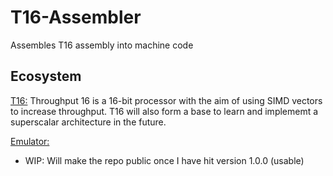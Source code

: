 # T16-Assembler
Assembles T16 assembly into machine code

## Ecosystem

[T16:](https://github.com/NaCl-5844/T16)
Throughput 16 is a 16-bit processor with the aim of using SIMD vectors to increase throughput. T16 will also form a base to learn and implememt a superscalar architecture in the future.

[Emulator:](https://github.com/NaCl-5844/t16-emulator)
- WIP: Will make the repo public once I have hit version 1.0.0 (usable)
